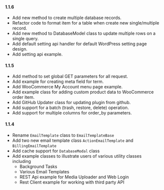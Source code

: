 #### 1.1.6
* Add new method to create multiple database records.
* Refactor code to format item for a table when create new single/multiple record.
* Add new method to DatabaseModel class to update multiple rows on a single query.
* Add default setting api handler for default WordPress setting page design.
* Add setting api example.

#### 1.1.5
* Add method to set global GET parameters for all request.
* Add example for creating meta field for term.
* Add WooCommerce My Account menu page example.
* Add example class for adding custom product data to WooCommerce order item.
* Add GitHub Updater class for updating plugin from github.
* Add support for a batch (trash, restore, delete) operation.
* Add support for multiple columns for order_by parameters.

#### 1.1.4
* Rename `EmailTemplate` class to `EmailTemplateBase`
* Add two new email template class `ActionEmailTemplate` and `BillingEmailTemplate`
* Add cache support for `DatabaseModal` class
* Add example classes to illustrate users of various utility classes including
    * Background Tasks
    * Various Email Templates
    * REST Api example for Media Uploader and Web Login
    * Rest Client example for working with third party API

